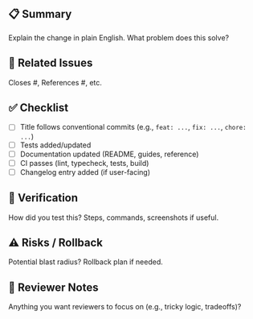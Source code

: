 ## 📋 Summary
Explain the change in plain English. What problem does this solve?

## 🔗 Related Issues
Closes #<issue-id>, References #<issue-id>, etc.

## ✅ Checklist
- [ ] Title follows conventional commits (e.g., `feat: ...`, `fix: ...`, `chore: ...`)
- [ ] Tests added/updated
- [ ] Documentation updated (README, guides, reference)
- [ ] CI passes (lint, typecheck, tests, build)
- [ ] Changelog entry added (if user-facing)

## 🧪 Verification
How did you test this? Steps, commands, screenshots if useful.

## ⚠️ Risks / Rollback
Potential blast radius? Rollback plan if needed.

## 👀 Reviewer Notes
Anything you want reviewers to focus on (e.g., tricky logic, tradeoffs)?

